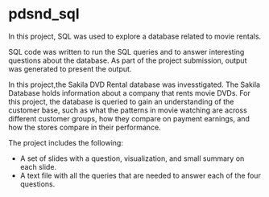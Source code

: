 # pdsnd_sql
In this project, SQL was used to explore a database related to movie rentals. 

SQL code was written to run the SQL queries and to answer interesting questions about the database. As part of the project submission, output was generated to present the output.

In this project,the Sakila DVD Rental database was invesstigated. The Sakila Database holds information about a company that rents movie DVDs. For this project, the database is queried to gain an understanding of the customer base, such as what the patterns in movie watching are across different customer groups, how they compare on payment earnings, and how the stores compare in their performance.

The project includes the following:
- A set of slides with a question, visualization, and small summary on each slide.
- A text file with all the queries that are needed to answer each of the four questions.
